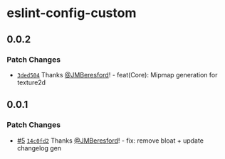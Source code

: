 # eslint-config-custom

## 0.0.2

### Patch Changes

- [`3ded504`](https://github.com/JMBeresford/wgpu-kit/commit/3ded504c2547830b637c321280c84cd4c706d785) Thanks [@JMBeresford](https://github.com/JMBeresford)! - feat(Core): Mipmap generation for texture2d

## 0.0.1

### Patch Changes

- [#5](https://github.com/JMBeresford/wgpu-kit/pull/5) [`14c0fd2`](https://github.com/JMBeresford/wgpu-kit/commit/14c0fd2cb1cb8b84936879d85103f9be4b07eb33) Thanks [@JMBeresford](https://github.com/JMBeresford)! - fix: remove bloat + update changelog gen

